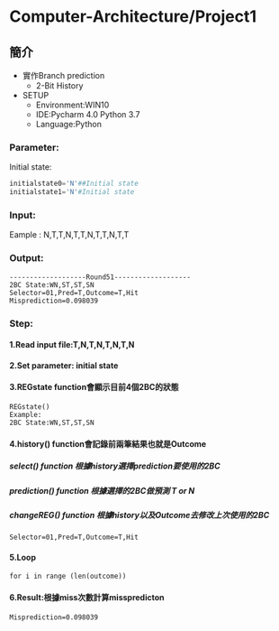 # Computer-Architecture/Project1
## 簡介
* 實作Branch prediction
  * 2-Bit History
* SETUP
  * Environment:WIN10
  * IDE:Pycharm 4.0 Python 3.7
  * Language:Python
### Parameter:
Initial state:
```py    
initialstate0='N'##Initial state
initialstate1='N'#Initial state
```
### Input: 
Eample : N,T,T,N,T,T,N,T,T,N,T,T
### Output: 
    -------------------Round51-------------------
    2BC State:WN,ST,ST,SN
    Selector=01,Pred=T,Outcome=T,Hit
    Misprediction=0.098039
### Step:
#### 1.Read input file:T,N,T,N,T,N,T,N
#### 2.Set parameter: initial state
#### 3.REGstate function會顯示目前4個2BC的狀態
    REGstate()
    Example:
    2BC State:WN,ST,ST,SN
#### 4.history() function會記錄前兩筆結果也就是Outcome
##### select() function 根據history選擇prediction要使用的2BC
##### prediction() function 根據選擇的2BC做預測 T or N
##### changeREG() function 根據history以及Outcome去修改上次使用的2BC 
    Selector=01,Pred=T,Outcome=T,Hit
#### 5.Loop
    for i in range (len(outcome))
#### 6.Result:根據miss次數計算misspredicton
    Misprediction=0.098039
